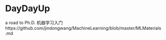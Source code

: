 # DayDayUp
a road to Ph.D.
机器学习入门https://github.com/jindongwang/MachineLearning/blob/master/MLMaterials.md
